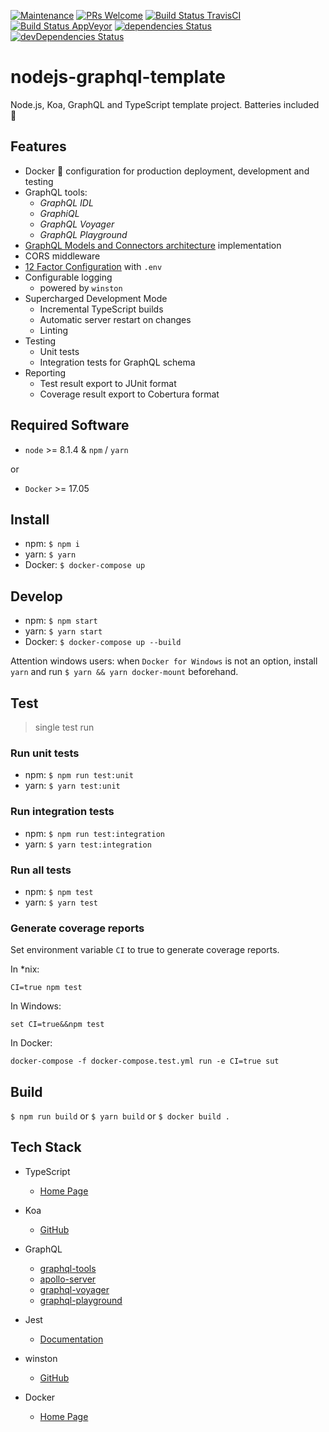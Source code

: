 [![Maintenance](https://img.shields.io/maintenance/yes/2018.svg)]()
[![PRs Welcome](https://img.shields.io/badge/PRs-welcome-brightgreen.svg?style=flat-square)](http://makeapullrequest.com)
[![Build Status TravisCI](https://travis-ci.org/ctco/nodejs-graphql-template.svg?branch=master)](https://travis-ci.org/ctco/nodejs-graphql-template)
[![Build Status AppVeyor](https://ci.appveyor.com/api/projects/status/wclytcth7faa5na5?svg=true)](https://ci.appveyor.com/project/trioletas/koa-graphql-template)
[![dependencies Status](https://david-dm.org/ctco/nodejs-graphql-template/master/status.svg)](https://david-dm.org/ctco/nodejs-graphql-template/master)
[![devDependencies Status](https://david-dm.org/ctco/nodejs-graphql-template/master/dev-status.svg)](https://david-dm.org/ctco/nodejs-graphql-template/master#info=devDependencies)

# nodejs-graphql-template

Node.js, Koa, GraphQL and TypeScript template project. 
Batteries included :raised_hands:

## Features

- Docker :whale: configuration for production deployment, development and testing
- GraphQL tools:
  - _GraphQL IDL_
  - _GraphiQL_
  - _GraphQL Voyager_
  - _GraphQL Playground_
- [GraphQL Models and Connectors architecture](https://dev-blog.apollodata.com/how-to-build-graphql-servers-87587591ded5) implementation
- CORS middleware
- [12 Factor Configuration](https://12factor.net/config) with `.env`
- Configurable logging 
  - powered by `winston`  
- Supercharged Development Mode
  - Incremental TypeScript builds
  - Automatic server restart on changes
  - Linting
- Testing
  - Unit tests
  - Integration tests for GraphQL schema
- Reporting
  - Test result export to JUnit format
  - Coverage result export to Cobertura format

## Required Software

- `node` >= 8.1.4 & `npm` / `yarn`

or

- `Docker` >= 17.05

## Install

- npm: `$ npm i`
- yarn: `$ yarn`
- Docker: `$ docker-compose up`

## Develop

- npm: `$ npm start`
- yarn: `$ yarn start`
- Docker: `$ docker-compose up --build`

Attention windows users: when `Docker for Windows` is not an option, install `yarn` and run `$ yarn && yarn docker-mount` beforehand.
## Test

> single test run

### Run unit tests

- npm: `$ npm run test:unit`
- yarn: `$ yarn test:unit`

### Run integration tests

- npm: `$ npm run test:integration`
- yarn: `$ yarn test:integration`

### Run all tests

- npm: `$ npm test`
- yarn: `$ yarn test`

### Generate coverage reports

Set environment variable `CI` to true to generate coverage reports.

In *nix:

`CI=true npm test`

In Windows:

`set CI=true&&npm test`

In Docker:

`docker-compose -f docker-compose.test.yml run -e CI=true sut`

## Build

`$ npm run build` or `$ yarn build` or `$ docker build .`

## Tech Stack

- TypeScript
  - [Home Page](https://www.typescriptlang.org/)

- Koa
  - [GitHub](https://github.com/koajs/koa)

- GraphQL
  - [graphql-tools](https://github.com/apollographql/graphql-tools)
  - [apollo-server](https://github.com/apollographql/apollo-server)
  - [graphql-voyager](https://apis.guru/graphql-voyager)
  - [graphql-playground](https://github.com/graphcool/graphql-playground)

- Jest
  - [Documentation](https://facebook.github.io/jest/docs/en/getting-started.html)

- winston
  - [GitHub](https://github.com/winstonjs/winston)
  
- Docker
  - [Home Page](https://www.docker.com)
